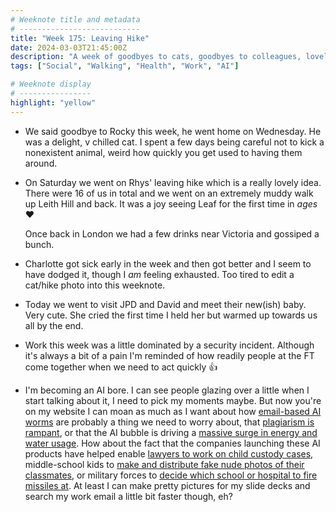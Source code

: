 ```yaml
---
# Weeknote title and metadata
# ---------------------------
title: "Week 175: Leaving Hike"
date: 2024-03-03T21:45:00Z
description: "A week of goodbyes to cats, goodbyes to colleagues, lovely countryside walks, a little bit of sickness, cute babies, security incidents, and becoming an AI bore."
tags: ["Social", "Walking", "Health", "Work", "AI"]

# Weeknote display
# ----------------
highlight: "yellow"
---
```


  * We said goodbye to Rocky this week, he went home on Wednesday. He was a delight, v chilled cat. I spent a few days being careful not to kick a nonexistent animal, weird how quickly you get used to having them around.

  * On Saturday we went on Rhys' leaving hike which is a really lovely idea. There were 16 of us in total and we went on an extremely muddy walk up Leith Hill and back. It was a joy seeing Leaf for the first time in _ages_ :heart:
  
    Once back in London we had a few drinks near Victoria and gossiped a bunch.

  * Charlotte got sick early in the week and then got better and I seem to have dodged it, though I _am_ feeling exhausted. Too tired to edit a cat/hike photo into this weeknote.

  * Today we went to visit JPD and David and meet their new(ish) baby. Very cute. She cried the first time I held her but warmed up towards us all by the end.

  * Work this week was a little dominated by a security incident. Although it's always a bit of a pain I'm reminded of how readily people at the FT come together when we need to act quickly :+1:

  * I'm becoming an AI bore. I can see people glazing over a little when I start talking about it, I need to pick my moments maybe. But now you're on my website I can moan as much as I want about how [email-based AI worms](https://arstechnica.com/ai/2024/03/researchers-create-ai-worms-that-can-spread-from-one-system-to-another/) are probably a thing we need to worry about, that [plagiarism is rampant](https://www.axios.com/2024/02/22/copyleaks-openai-chatgpt-plagiarism), or that the AI bubble is driving a [massive surge in energy and water usage](https://www.theguardian.com/commentisfree/2024/mar/02/ais-craving-for-data-is-matched-only-by-a-runaway-thirst-for-water-and-energy?ref=mc.news). How about the fact that the companies launching these AI products have helped enable [lawyers to work on child custody cases](https://www.theguardian.com/world/2024/feb/29/canada-lawyer-chatgpt-fake-cases-ai), middle-school kids to [make and distribute fake nude photos of their classmates](https://www.nytimes.com/2024/03/02/opinion/deepfakes-teenagers.html), or military forces to [decide which school or hospital to fire missiles at](https://www.politico.com/news/2024/03/03/israel-ai-warfare-gaza-00144491). At least I can make pretty pictures for my slide decks and search my work email a little bit faster though, eh?
